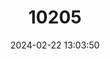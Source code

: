 ---
title: "10205"
category: "Hobbseus attenuatus"
draft: false
date: 2024-02-22 13:03:50
languages:
  English: ["Pearl Riverlet Crayfish"]
---